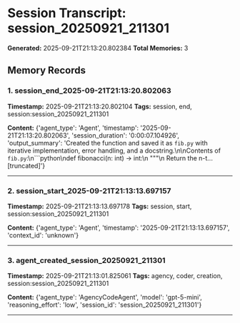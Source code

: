 # Session Transcript: session_20250921_211301

**Generated:** 2025-09-21T21:13:20.802384
**Total Memories:** 3

## Memory Records

### 1. session_end_2025-09-21T21:13:20.802063

**Timestamp:** 2025-09-21T21:13:20.802104
**Tags:** session, end, session:session_20250921_211301

**Content:** {'agent_type': 'Agent', 'timestamp': '2025-09-21T21:13:20.802063', 'session_duration': '0:00:07.104926', 'output_summary': 'Created the function and saved it as `fib.py` with iterative implementation, error handling, and a docstring.\n\nContents of `fib.py`:\n```python\ndef fibonacci(n: int) -> int:\n    """\n    Return the n-t...[truncated]'}

---

### 2. session_start_2025-09-21T21:13:13.697157

**Timestamp:** 2025-09-21T21:13:13.697178
**Tags:** session, start, session:session_20250921_211301

**Content:** {'agent_type': 'Agent', 'timestamp': '2025-09-21T21:13:13.697157', 'context_id': 'unknown'}

---

### 3. agent_created_session_20250921_211301

**Timestamp:** 2025-09-21T21:13:01.825061
**Tags:** agency, coder, creation, session:session_20250921_211301

**Content:** {'agent_type': 'AgencyCodeAgent', 'model': 'gpt-5-mini', 'reasoning_effort': 'low', 'session_id': 'session_20250921_211301'}

---

